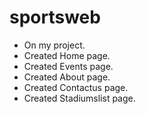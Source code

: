 # sportsweb
* On my project.
* Created Home page.
* Created Events page.
* Created About page.
* Created Contactus page.
* Created Stadiumslist page.
  
